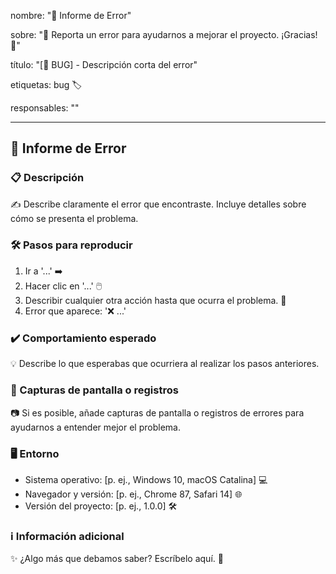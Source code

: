 nombre: "🐛 Informe de Error"

sobre: "📢 Reporta un error para ayudarnos a mejorar el proyecto. ¡Gracias! 🙌"

título: "[🐞 BUG] - Descripción corta del error"

etiquetas: bug 🏷️

responsables: ""

---

## 🐛 Informe de Error

### 📋 Descripción

✍️ Describe claramente el error que encontraste. Incluye detalles sobre cómo se presenta el problema.

### 🛠️ Pasos para reproducir

1. Ir a '...' ➡️
2. Hacer clic en '...' 🖱️
3. Describir cualquier otra acción hasta que ocurra el problema. 🔁
4. Error que aparece: '❌ ...'

### ✔️ Comportamiento esperado

💡 Describe lo que esperabas que ocurriera al realizar los pasos anteriores.

### 📸 Capturas de pantalla o registros

📷 Si es posible, añade capturas de pantalla o registros de errores para ayudarnos a entender mejor el problema.

### 🖥️ Entorno

- Sistema operativo: [p. ej., Windows 10, macOS Catalina] 💻
- Navegador y versión: [p. ej., Chrome 87, Safari 14] 🌐
- Versión del proyecto: [p. ej., 1.0.0] 🛠️

### ℹ️ Información adicional

✨ ¿Algo más que debamos saber? Escríbelo aquí. 🧐